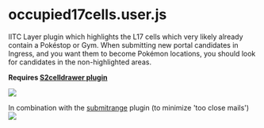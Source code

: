 # occupied17cells.user.js

IITC Layer plugin which highlights the L17 cells which very likely already contain a Pokéstop or Gym.
When submitting new portal candidates in Ingress, and you want them to become Pokémon locations, you should look for candidates in the non-highlighted areas.

<b>Requires <a href="https://github.com/Wintervorst/iitc/tree/master/plugins/s2celldrawer">S2celldrawer plugin</a></b>

<img src="https://github.com/Wintervorst/iitc/raw/master/plugins/occupied17cells/assets/occupiedcell1.png" />

In combination with the <a href="https://github.com/Wintervorst/iitc/raw/master/plugins/submitrange">submitrange</a> plugin (to minimize 'too close mails')<br/>
<img src="https://github.com/Wintervorst/iitc/raw/master/plugins/occupied17cells/assets/occupiedcellwithsubmitrange1.png" />
